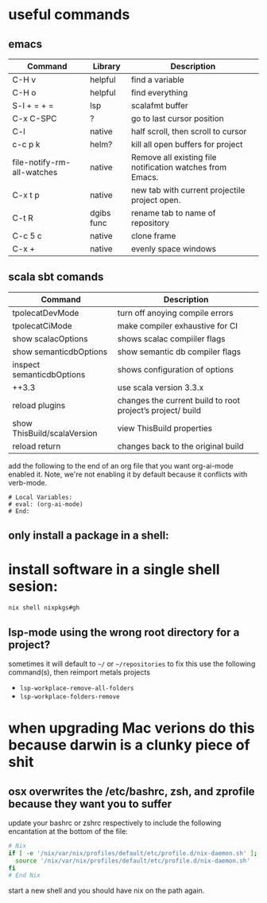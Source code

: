 # useful commands
## emacs

| Command       | Library   | Description                                                         |
|---------------|-----------|---------------------------------------------------------------------|
| C-H v                     | helpful   | find a variable                                         |
| C-H o                     | helpful   | find everything                                         |
| S-l + = + =               | lsp       | scalafmt buffer                                         |
| C-x C-SPC                 | ?         |  go to last cursor position                             |
| C-l                       | native    |  half scroll, then scroll to cursor                     |
| c-c p k                   | helm?     | kill all open buffers for project                       |
| file-notify-rm-all-watches| native    |Remove all existing file notification watches from Emacs.|
| C-x t p                   | native    |new tab with current projectile project open.            |
| C-t R                     | dgibs func| rename tab to name of repository                        |
| C-c 5 c                   | native    | clone frame                                             |
| C-x +                     | native    | evenly space windows                                    |

## scala sbt comands
| Command                     |  Description                                                |
|-----------------------------|-------------------------------------------------------------|
| tpolecatDevMode             | turn off anoying compile errors                             |
| tpolecatCiMode              | make compiler exhaustive for CI                             |
| show scalacOptions          | shows scalac compiiler flags                                |
| show semanticdbOptions      | show semantic db compiler flags                             |
| inspect semanticdbOptions   | shows configuration of options                              |
| ++3.3                       | use scala version 3.3.x                                     | 
| reload plugins              | changes the current build to root project’s project/ build  |
| show ThisBuild/scalaVersion | view ThisBuild properties                                   |
| reload return               | changes back to the original build                          |


add the following to the end of an org file that you want org-ai-mode enabled it. Note, we're not enabling it by default because it conflicts with verb-mode. 
```
# Local Variables:
# eval: (org-ai-mode)
# End:
```

## only install a package in a shell:

# install software in a single shell sesion:
`nix shell nixpkgs#gh`

## lsp-mode using the wrong root directory for a project?
sometimes it will default to `~/` or `~/repositories` to fix this use the following command(s), then reimport metals projects
- `lsp-workplace-remove-all-folders`
- `lsp-workplace-folders-remove`

# when upgrading Mac verions do this because darwin is a clunky piece of shit
## osx overwrites the /etc/bashrc, zsh, and zprofile because they want you to suffer

update your bashrc or zshrc respectively to include the following encantation at the bottom of the file:

```bash
# Nix
if [ -e '/nix/var/nix/profiles/default/etc/profile.d/nix-daemon.sh' ]; then
  source '/nix/var/nix/profiles/default/etc/profile.d/nix-daemon.sh'
fi
# End Nix
```

start a new shell and you should have nix on the path again.


